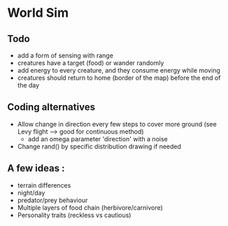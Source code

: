 # World Sim

## Todo
* add a form of sensing with range
* creatures have a target (food) or wander randomly
* add energy to every creature, and they consume energy while moving
* creatures should return to home (border of the map) before the end of the day

## Coding alternatives
* Allow change in direction every few steps to cover more ground (see Levy flight --> good for continuous method)
    * add an omega parameter 'direction' with a noise
* Change rand() by specific distribution drawing if needed

## A few ideas :
* terrain differences
* night/day
* predator/prey behaviour
* Multiple layers of food chain (herbivore/carnivore)
* Personality traits (reckless vs cautious)
